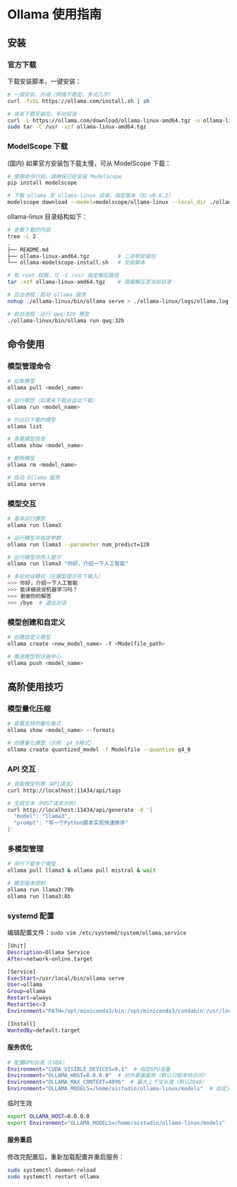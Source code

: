 # Ollama 使用指南

## 安装

### 官方下载

下载安装脚本，一键安装：

```bash
# 一键安装、升级（网络不稳定、多试几次）
curl -fsSL https://ollama.com/install.sh | sh

# 或者下载安装包，手动安装
curl -L https://ollama.com/download/ollama-linux-amd64.tgz -o ollama-linux-amd64.tgz
sudo tar -C /usr -xzf ollama-linux-amd64.tgz
```

### ModelScope 下载

(国内) 如果官方安装包下载太慢，可从 ModelScope 下载：

```bash
# 使用命令行前，请确保已经安装 ModelScope
pip install modelscope

# 下载 ollama 至 ollama-linux 目录，指定版本（如 v0.6.2）
modelscope download --model=modelscope/ollama-linux --local_dir ./ollama-linux --revision v0.6.2
```

ollama-linux 目录结构如下：

```bash
# 查看下载的内容
tree -L 2
.
├── README.md
├── ollama-linux-amd64.tgz         # 二进制安装包
└── ollama-modelscope-install.sh   # 安装脚本

# 有 root 权限，可 -C /usr 指定解压路径
tar -xzf ollama-linux-amd64.tgz    # 直接解压至当前目录

# 后台进程：启动 ollama 服务
nohup ./ollama-linux/bin/ollama serve > ./ollama-linux/logs/ollama.log 2>&1 &

# 前台进程：运行 qwq:32b 模型
./ollama-linux/bin/ollama run qwq:32b
```

## 命令使用

### 模型管理命令

```bash
# 拉取模型
ollama pull <model_name>

# 运行模型（如果未下载会自动下载）
ollama run <model_name>

# 列出已下载的模型
ollama list

# 查看模型信息
ollama show <model_name>

# 删除模型
ollama rm <model_name>

# 启动 Ollama 服务
ollama serve
```

### 模型交互

```bash
# 基本运行模型
ollama run llama3

# 运行模型并指定参数
ollama run llama3 --parameter num_predict=128

# 运行模型并传入提示
ollama run llama3 "你好，介绍一下人工智能"

# 多轮对话模式（在模型提示符下输入）
>>> 你好，介绍一下人工智能
>>> 能详细说说机器学习吗？
>>> 谢谢你的解答
>>> /bye  # 退出对话
```

### 模型创建和自定义

```bash
# 创建自定义模型
ollama create <new_model_name> -f <Modelfile_path>

# 推送模型到注册中心
ollama push <model_name>
```

## 高阶使用技巧

### 模型量化压缩

```bash
# 查看支持的量化格式
ollama show <model_name> --formats

# 创建量化模型（示例：q4_0格式）
ollama create quantized_model -f Modelfile --quantize q4_0
```

### API 交互

```bash
# 获取模型列表（API请求）
curl http://localhost:11434/api/tags

# 生成文本（POST请求示例）
curl http://localhost:11434/api/generate -d '{
  "model": "llama3",
  "prompt": "写一个Python脚本实现快速排序"
}'
```

### 多模型管理

```bash
# 并行下载多个模型
ollama pull llama3 & ollama pull mistral & wait

# 模型版本控制
ollama run llama3:70b
ollama run llama3:8b
```

### systemd 配置

编辑配置文件：`sudo vim /etc/systemd/system/ollama.service`

```bash
[Unit]
Description=Ollama Service
After=network-online.target

[Service]
ExecStart=/usr/local/bin/ollama serve
User=ollama
Group=ollama
Restart=always
RestartSec=3
Environment="PATH=/opt/miniconda3/bin:/opt/miniconda3/condabin:/usr/local/sbin:/usr/local/bin:/usr/sbin:/usr/bin:/sbin:/bin:/usr/games:/usr/local/games:/snap/bin"

[Install]
WantedBy=default.target
```

#### 服务优化

```bash
# 配置GPU加速（CUDA）
Environment="CUDA_VISIBLE_DEVICES=0,1"  # 指定GPU设备
Environment="OLLAMA_HOST=0.0.0.0"  # 对外暴露服务（默认只能本地访问）
Environment="OLLAMA_MAX_CONTEXT=4096"  # 最大上下文长度（默认2048）
Environment="OLLAMA_MODELS=/home/aistudio/ollama-linux/models"  # 自定义模型存储路径
```

临时生效
```bash
export OLLAMA_HOST=0.0.0.0
export Environment="OLLAMA_MODELS=/home/aistudio/ollama-linux/models"
```


#### 服务重启
修改完配置后，重新加载配置并重启服务：

```bash
sudo systemctl daemon-reload
sudo systemctl restart ollama
```